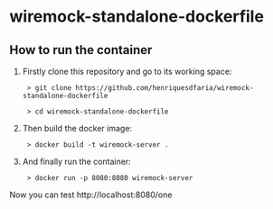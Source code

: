 # wiremock-standalone-dockerfile

## How to run the container

1. Firstly clone this repository and go to its working space:

        > git clone https://github.com/henriquesdfaria/wiremock-standalone-dockerfile

        > cd wiremock-standalone-dockerfile


2. Then build the docker image:

        > docker build -t wiremock-server .


3. And finally run the container:

        > docker run -p 8080:8080 wiremock-server


Now you can test http://localhost:8080/one
